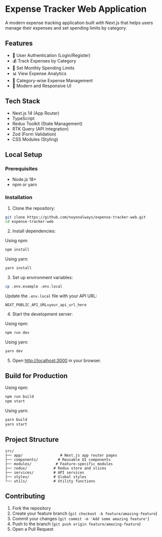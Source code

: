 # Expense Tracker Web Application

A modern expense tracking application built with Next.js that helps users manage their expenses and set spending limits by category.

## Features

- 🔐 User Authentication (Login/Register)
- 💰 Track Expenses by Category
- 🎯 Set Monthly Spending Limits
- 📊 View Expense Analytics
- 💼 Category-wise Expense Management
- 🎨 Modern and Responsive UI

## Tech Stack

- Next.js 14 (App Router)
- TypeScript
- Redux Toolkit (State Management)
- RTK Query (API Integration)
- Zod (Form Validation)
- CSS Modules (Styling)

## Local Setup

### Prerequisites

- Node.js 18+
- npm or yarn

### Installation

1. Clone the repository:

```bash
git clone https://github.com/noyonalways/expense-tracker-web.git
cd expense-tracker-web
```

2. Install dependencies:

Using npm:

```bash
npm install
```

Using yarn:

```bash
yarn install
```

3. Set up environment variables:

```bash
cp .env.example .env.local
```

Update the `.env.local` file with your API URL:

```
NEXT_PUBLIC_API_URL=your_api_url_here
```

4. Start the development server:

Using npm:

```bash
npm run dev
```

Using yarn:

```bash
yarn dev
```

5. Open [http://localhost:3000](http://localhost:3000) in your browser.

## Build for Production

Using npm:

```bash
npm run build
npm start
```

Using yarn:

```bash
yarn build
yarn start
```

## Project Structure

```
src/
├── app/                 # Next.js app router pages
├── components/         # Reusable UI components
├── modules/           # Feature-specific modules
├── redux/            # Redux store and slices
├── services/         # API services
├── styles/           # Global styles
└── utils/            # Utility functions
```

## Contributing

1. Fork the repository
2. Create your feature branch (`git checkout -b feature/amazing-feature`)
3. Commit your changes (`git commit -m 'Add some amazing feature'`)
4. Push to the branch (`git push origin feature/amazing-feature`)
5. Open a Pull Request
